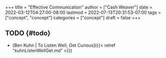 +++
title = "Effective Communication"
author = ["Cash Weaver"]
date = 2022-03-12T04:27:00-08:00
lastmod = 2022-07-13T20:31:53-07:00
tags = ["concept", "concept"]
categories = ["concept"]
draft = false
+++

## TODO {#todo}

-   [Ben Kuhn | To Listen Well, Get Curious]({{< relref "kuhnListenWellGet.md" >}})

